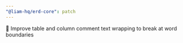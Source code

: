 ```yaml
---
"@liam-hq/erd-core": patch
---
```


💄 Improve table and column comment text wrapping to break at word boundaries
